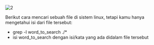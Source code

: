 ![2](https://user-images.githubusercontent.com/63648786/99139367-8124e600-266a-11eb-8c4e-5b69ffa09d51.png)

Berikut cara mencari sebuah file di sistem linux, tetapi kamu hanya mengetahui isi dari file tersebut:
  - grep -l word_to_search ./*
  - isi word_to_search dengan isi/kata yang ada didalam file tersebut
